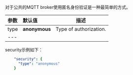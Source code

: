 
 
对于公共的MQTT broker使用匿名身份验证是一种最简单的方式。


|**参数**|**默认值**|**描述**|
|:-|:-|-
| type               | **anonymous**                      | Type of authorization.      |
|---

security示例如下：

```yaml
    "security": {
      "type": "anonymous"
    }
```
